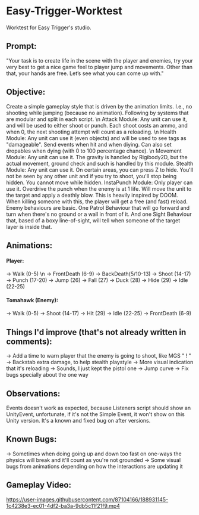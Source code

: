# Easy-Trigger-Worktest

Worktest for Easy Trigger's studio.

## Prompt: 
"Your task is to create life in the scene with the player and enemies, try your very best to get a nice game feel to player jump and movements. Other than that, your hands are free. Let’s see what you can come up with."

## Objective: 
Create a simple gameplay style that is driven by the animation limits. I.e., no shooting while jumping (because no animation). Following by systems that are modular and split in each script. \n
Attack Module: Any unit can use it, and will be used to either shoot or punch. Each shoot costs an ammo, and when 0, the next shooting attempt will count as a reloading. \n
Health Module: Any unit can use it (even objects) and will be used to see tags as "damageable". Send events when hit and when diying. Can also set dropables when dying (with 0 to 100 percentage chance). \n
Movement Module: Any unit can use it. The gravity is handled by Rigibody2D, but the actual movement, ground check and such is handled by this module.
Stealth Module: Any unit can use it. On certain areas, you can press Z to hide. You'll not be seen by any other unit and if you try to shoot, you'll stop being hidden. You cannot move while hidden.
InstaPunch Module: Only player can use it. Overdrive the punch when the enemy is at 1 life. Will move the unit to the target and apply a deathly blow. This is heavily inspired by DOOM. When killing someone with this, the player will get a free (and fast) reload.
Enemy behaviours are basic. One Patrol Behaviour that will go forward and turn when there's no ground or a wall in front of it. And one Sight Behaviour that, based of a boxy line-of-sight, will tell when someone of the target layer is inside that.

## Animations:
#### Player:
-> Walk (0-5) \n
-> FrontDeath (6-9)
-> BackDeath(5/10-13)
-> Shoot (14-17)
-> Punch (17-20)
-> Jump (26)
-> Fall (27)
-> Duck (28)
-> Hide (29)
-> Idle (22-25)

#### Tomahawk (Enemy):
-> Walk (0-5)
-> Shoot (14-17)
-> Hit (29)
-> Idle (22-25)
-> FrontDeath (6-9)

## Things I'd improve (that's not already written in comments):
-> Add a time to warn player that the enemy is going to shoot, like MGS " ! "
-> Backstab extra damage, to help stealth playstyle
-> More visual indication that it's reloading
-> Sounds, I just kept the pistol one
-> Jump curve
-> Fix bugs specially about the one way 

## Observations:
Events doesn't work as expected, because Listeners script should show an UnityEvent, unfortunate, if it's not the Simple Event, it won't show on this Unity version. It's a known and fixed bug on after versions.

## Known Bugs:
-> Sometimes when doing going up and down too fast on one-ways the physics will break and it'll count as you're not grounded
-> Some visual bugs from animations depending on how the interactions are updating it 

## Gameplay Video:

https://user-images.githubusercontent.com/87104166/188931145-1c4238e3-ec01-4df2-ba3a-9db5c11f21f9.mp4



